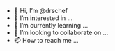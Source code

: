 - 👋 Hi, I’m @drschef
- 👀 I’m interested in ...
- 🌱 I’m currently learning ...
- 💞️ I’m looking to collaborate on ...
- 📫 How to reach me ...

<!---
drschef/drschef is a ✨ special ✨ repository because its `README.md` (this file) appears on your GitHub profile.
You can click the Preview link to take a look at your changes.
--->
